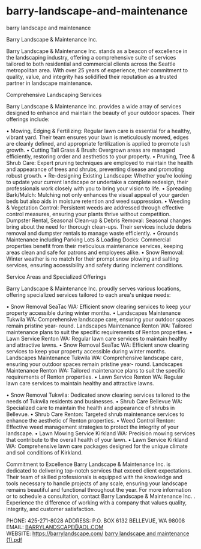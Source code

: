 # barry-landscape-and-maintenance
barry landscape and maintenance

Barry Landscape & Maintenance Inc. 

Barry Landscape & Maintenance Inc. stands as a beacon of excellence in the landscaping industry, offering a comprehensive suite of services tailored to both residential and commercial clients across the Seattle metropolitan area. With over 25 years of experience, their commitment to quality, value, and integrity has solidified their reputation as a trusted partner in landscape maintenance. 

Comprehensive Landscaping Services 

Barry Landscape & Maintenance Inc. provides a wide array of services designed to enhance and maintain the beauty of your outdoor spaces. Their offerings include: 

• Mowing, Edging & Fertilizing: Regular lawn care is essential for a healthy, vibrant yard. Their team ensures your lawn is meticulously mowed, edges are cleanly defined, and appropriate fertilization is applied to promote lush growth. 
• Cutting Tall Grass & Brush: Overgrown areas are managed efficiently, restoring order and aesthetics to your property. 
• Pruning, Tree & Shrub Care: Expert pruning techniques are employed to maintain the health and appearance of trees and shrubs, preventing disease and promoting robust growth. 
• Re-designing Existing Landscape: Whether you're looking to update your current landscape or undertake a complete redesign, their professionals work closely with you to bring your vision to life. 
• Spreading Bark/Mulch: Mulching not only enhances the visual appeal of your garden beds but also aids in moisture retention and weed suppression. 
• Weeding & Vegetation Control: Persistent weeds are addressed through effective control measures, ensuring your plants thrive without competition. 
Dumpster Rental, Seasonal Clean-up & Debris Removal: Seasonal changes bring about the need for thorough clean-ups. Their services include debris removal and dumpster rentals to manage waste efficiently. 
• Grounds Maintenance including Parking Lots & Loading Docks: Commercial properties benefit from their meticulous maintenance services, keeping areas clean and safe for patrons and employees alike. 
• Snow Removal: Winter weather is no match for their prompt snow plowing and salting services, ensuring accessibility and safety during inclement conditions.

Service Areas and Specialized Offerings 

Barry Landscape & Maintenance Inc. proudly serves various locations, offering specialized services tailored to each area's unique needs: 

• Snow Removal SeaTac WA: Efficient snow clearing services to keep your property accessible during winter months. 
• Landscapes Maintenance Tukwila WA: Comprehensive landscape care, ensuring your outdoor spaces remain pristine year- round. 
Landscapes Maintenance Renton WA: Tailored maintenance plans to suit the specific requirements of Renton properties. 
• Lawn Service Renton WA: Regular lawn care services to maintain healthy and attractive lawns. 
• Snow Removal SeaTac WA: Efficient snow clearing services to keep your property accessible during winter months. Landscapes Maintenance Tukwila WA: Comprehensive landscape care, ensuring your outdoor spaces remain pristine year- round. 
Landscapes Maintenance Renton WA: Tailored maintenance plans to suit the specific requirements of Renton properties. 
• Lawn Service Renton WA: Regular lawn care services to maintain healthy and attractive lawns. 

• Snow Removal Tukwila: Dedicated snow clearing services tailored to the needs of 
Tukwila residents and businesses. 
• Shrub Care Bellevue WA: Specialized care to maintain the health and appearance of shrubs in Bellevue. 
• Shrub Care Renton: Targeted shrub maintenance services to enhance the aesthetic of Renton properties. 
• Weed Control Renton: Effective weed management strategies to protect the integrity of your landscape. 
• Lawn Mowing Service Kirkland WA: Precision mowing services that contribute to the overall health of your lawn. 
• Lawn Service Kirkland WA: Comprehensive lawn care packages designed for the unique climate and soil conditions of Kirkland. 

Commitment to Excellence 
Barry Landscape & Maintenance Inc. is dedicated to delivering top-notch services that exceed client expectations. Their team of skilled professionals is equipped with the knowledge and tools necessary to handle projects of any scale, ensuring your landscape remains beautiful and functional throughout the year. 
For more information or to schedule a consultation, contact Barry Landscape & Maintenance Inc. . Experience the difference of working with a company that values quality, integrity, and customer satisfaction. 

PHONE: 425-271-8028 
ADDRESS: P.O. BOX 6132 BELLEVUE, 
WA 98008 
EMAIL: BARRYLANDSCAPE@AOL.COM  
WEBSITE: https://barrylandscape.com/
[barry landscape and maintenance  (1).pdf](https://github.com/user-attachments/files/20326122/barry.landscape.and.maintenance.1.pdf)
